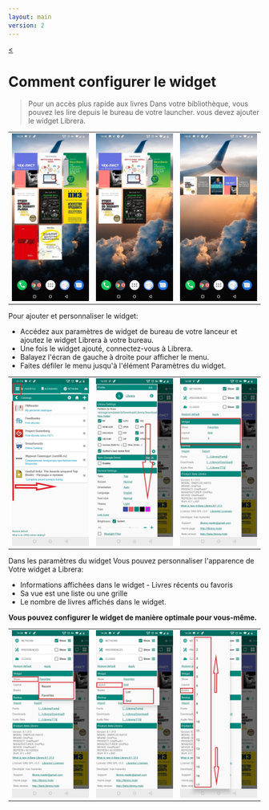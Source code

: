 ```yaml
---
layout: main
version: 2
---
```

[<](/wiki/faq/fr)
# Comment configurer le widget

> Pour un accès plus rapide aux livres Dans votre bibliothèque, vous pouvez les lire depuis le bureau de votre launcher.
vous devez ajouter le widget Librera.


||||
|-|-|-|
|![](6.jpg)|![](9.jpg)|![](10.jpg)|


Pour ajouter et personnaliser le widget:

* Accédez aux paramètres de widget de bureau de votre lanceur et ajoutez le widget Librera à votre bureau.
* Une fois le widget ajouté, connectez-vous à Librera.
* Balayez l'écran de gauche à droite pour afficher le menu.
* Faites défiler le menu jusqu'à l'élément Paramètres du widget.

||||
|-|-|-|
|![](20.jpg)|![](21.jpg)|![](22.jpg)|

Dans les paramètres du widget Vous pouvez personnaliser l'apparence de Votre widget a Librera:

* Informations affichées dans le widget - Livres récents ou favoris
* Sa vue est une liste ou une grille
* Le nombre de livres affichés dans le widget.

**Vous pouvez configurer le widget de manière optimale pour vous-même.**

||||
|-|-|-|
|![](2.jpg)|![](3.jpg)|![](4.jpg)|


